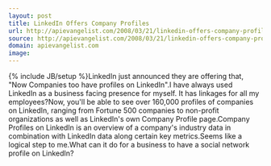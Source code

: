 ```yaml
---
layout: post
title: LinkedIn Offers Company Profiles
url: http://apievangelist.com/2008/03/21/linkedin-offers-company-profiles/
source: http://apievangelist.com/2008/03/21/linkedin-offers-company-profiles/
domain: apievangelist.com
image: 
---
```

{% include JB/setup %}LinkedIn just announced they are offering that, "Now Companies too have profiles on LinkedIn".I have always used LinkedIn as a business facing presence for myself.  It has linkages for all my employees?Now, you'll be able to see over 160,000 profiles of companies on LinkedIn, ranging from Fortune 500 companies to non-profit organizations as well as LinkedIn's own Company Profile page.Company Profiles on LinkedIn is an overview of a company's industry data in combination with LinkedIn data along certain key metrics.Seems like a logical step to me.What can it do for a business to have a social network profile on LinkedIn?